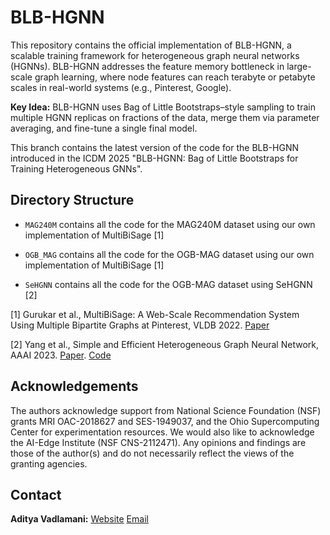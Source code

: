 # BLB-HGNN

This repository contains the official implementation of BLB-HGNN, a scalable training framework for heterogeneous graph neural networks (HGNNs). BLB-HGNN addresses the feature memory bottleneck in large-scale graph learning, where node features can reach terabyte or petabyte scales in real-world systems (e.g., Pinterest, Google).

**Key Idea:** BLB-HGNN uses Bag of Little Bootstraps–style sampling to train multiple HGNN replicas on fractions of the data, merge them via parameter averaging, and fine-tune a single final model.

This branch contains the latest version of the code for the BLB-HGNN introduced in the ICDM 2025 "BLB-HGNN: Bag of Little Bootstraps for Training Heterogeneous GNNs".

## Directory Structure

- `MAG240M` contains all the code for the MAG240M dataset using our own implementation of MultiBiSage [1]

- `OGB_MAG` contains all the code for the OGB-MAG dataset using our own implementation of MultiBiSage [1]

- `SeHGNN` contains all the code for the OGB-MAG dataset using SeHGNN [2]

[1] Gurukar et al., MultiBiSage: A Web-Scale Recommendation System Using Multiple Bipartite Graphs at Pinterest, VLDB 2022. [Paper](https://dl.acm.org/doi/10.14778/3574245.3574262)

[2] Yang et al., Simple and Efficient Heterogeneous Graph Neural Network, AAAI 2023. [Paper](https://ojs.aaai.org/index.php/AAAI/article/view/26283/26055). [Code](https://github.com/ICT-GIMLab/SeHGNN)

## Acknowledgements
The authors acknowledge support from National Science Foundation (NSF) grants MRI OAC-2018627 and SES-1949037, and the Ohio Supercomputing Center for experimentation resources. We would also like to acknowledge the AI-Edge Institute (NSF CNS-2112471). Any opinions and findings are those of the author(s) and do not necessarily reflect the views of the granting agencies.

## Contact

<strong>Aditya Vadlamani:</strong> [Website](https://adityavadlamani.github.io/) [Email](mailto:vadlamani.12@osu.edu)
